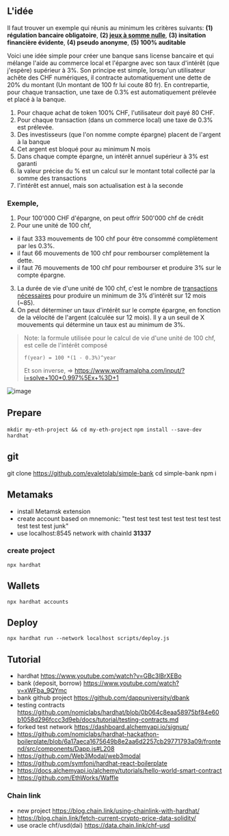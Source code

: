 
## L'idée
Il faut trouver un exemple qui réunis au minimum les critères suivants: **(1) régulation bancaire obligatoire**, **(2) [jeux à somme nulle](https://fr.wikipedia.org/wiki/Jeu_%C3%A0_somme_nulle)**, **(3) insitation financière évidente**, **(4) pseudo anonyme**, **(5) 100% auditable**

Voici une idée simple pour créer une banque sans license bancaire et qui mélange l'aide au commerce local et l'épargne avec son taux d'intérêt (que j'espère) supérieur à 3%. Son principe est simple, lorsqu'un utilisateur achête des CHF numériques, il contracte automatiquement une dette de 20% du montant (Un montant de 100 fr lui coute 80 fr). En contrepartie, pour chaque transaction, une taxe de 0.3% est automatiquement prélevée et placé à la banque. 


1. Pour chaque achat de token 100% CHF, l'utilisateur doit payé 80 CHF.
2. Pour chaque transaction (dans un commerce local) une taxe de 0.3% est prélevée. 
3. Des investisseurs (que l'on nomme compte épargne) placent de l'argent à la banque 
4. Cet argent est bloqué pour au minimum N mois
5. Dans chaque compte épargne, un intérêt annuel supérieur à 3% est garanti 
6. la valeur précise du % est un calcul sur le montant total collecté par la somme des transactions
7. l'intérêt est annuel, mais son actualisation est à la seconde

### Exemple,
1. Pour 100'000 CHF d'épargne, on peut offrir 500'000 chf de crédit
2. Pour une unité de 100 chf, 
  * il faut 333 mouvements de 100 chf pour être consommé complètement par les 0.3%.
  * il faut 66 mouvements de 100 chf pour rembourser complètement la dette.
  * il faut 76 mouvements de 100 chf pour rembourser et produire 3% sur le compte épargne.
3. La durée de vie d'une unité de 100 chf, c'est le nombre de [transactions nécessaires](https://www.wolframalpha.com/input/?i=solve+100*0.997%5Ex+%3D+77) pour produire un minimum de 3% d'intérêt sur 12 mois (~85).
3. On peut déterminer un taux d'intérêt sur le compte épargne, en fonction de la vélocité de l'argent (calculée sur 12 mois). Il y a un seuil de X mouvements qui détermine un taux est au minimum de 3%.

> Note: la formule utilisée pour le calcul de vie d'une unité de 100 chf, est celle de l'intérêt composé 
> 
> `f(year) = 100 *(1 - 0.3%)^year` 
> 
> Et son inverse,
> => https://www.wolframalpha.com/input/?i=solve+100*0.997%5Ex+%3D+1 

![image](https://user-images.githubusercontent.com/1422935/113479644-8e633580-9490-11eb-83db-07215c0ef85f.png)

## Prepare
`mkdir my-eth-project && cd my-eth-project`
`npm install --save-dev hardhat`

## git
  git clone https://github.com/evaletolab/simple-bank
  cd simple-bank
  npm i

## Metamaks
* install Metamsk extension
* create account based on mnemonic: "test test test test test test test test test test test junk"
* use localhost:8545 network with chainId **31337**

### create project

`npx hardhat`

## Wallets
`npx hardhat accounts`

## Deploy

`npx hardhat run --network localhost scripts/deploy.js`


## Tutorial

* hardhat https://www.youtube.com/watch?v=GBc3lBrXEBo
* bank (deposit, borrow) https://www.youtube.com/watch?v=xWFba_9QYmc
* bank github project https://github.com/dappuniversity/dbank
* testing contracts https://github.com/nomiclabs/hardhat/blob/0b064c8eaa58975bf84e60b1058d296fccc3d9eb/docs/tutorial/testing-contracts.md
* forked test network https://dashboard.alchemyapi.io/signup/
* https://github.com/nomiclabs/hardhat-hackathon-boilerplate/blob/6a17aeca1675649b8e2aa6d2257cb29771793a09/frontend/src/components/Dapp.js#L208
* https://github.com/Web3Modal/web3modal
* https://github.com/symfoni/hardhat-react-boilerplate
* https://docs.alchemyapi.io/alchemy/tutorials/hello-world-smart-contract
* https://github.com/EthWorks/Waffle

### Chain link
* new project https://blog.chain.link/using-chainlink-with-hardhat/
* https://blog.chain.link/fetch-current-crypto-price-data-solidity/
* use oracle chf/usd(dai) https://data.chain.link/chf-usd
